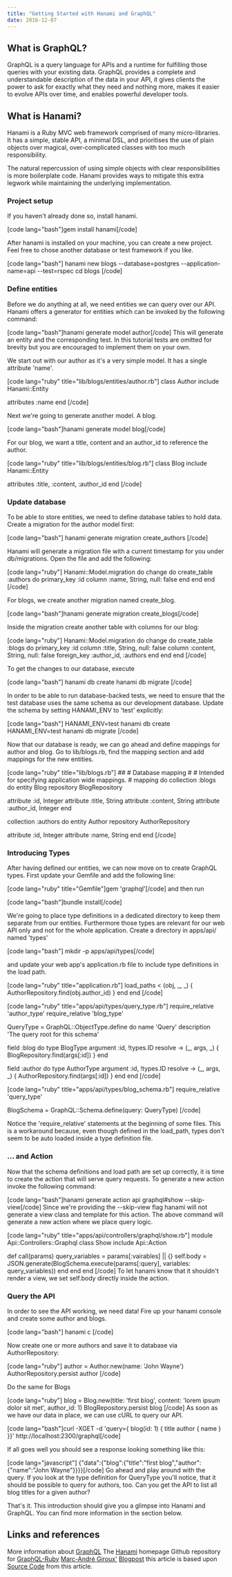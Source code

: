 ```yaml
---
title: "Getting Started with Hanami and GraphQL"
date: 2016-12-07
---
```


## What is GraphQL?

GraphQL is a query language for APIs and a runtime for fulfilling those queries with your existing data. GraphQL provides a complete and understandable description of the data in your API, it gives clients the power to ask for exactly what they need and nothing more, makes it easier to evolve APIs over time, and enables powerful developer tools.

## What is Hanami?

Hanami is a Ruby MVC web framework comprised of many micro-libraries. It has a simple, stable API, a minimal DSL, and prioritises the use of plain objects over magical, over-complicated classes with too much responsibility.

The natural repercussion of using simple objects with clear responsibilities is more boilerplate code. Hanami provides ways to mitigate this extra legwork while maintaining the underlying implementation.

### Project setup

If you haven't already done so, install hanami.

\[code lang="bash"\]gem install hanami\[/code\]

After hanami is installed on your machine, you can create a new project. Feel free to chose another database or test framework if you like.

\[code lang="bash"\] hanami new blogs --database=postgres --application-name=api --test=rspec cd blogs \[/code\]

### Define entities

Before we do anything at all, we need entities we can query over our API. Hanami offers a generator for entities which can be invoked by the following command:

\[code lang="bash"\]hanami generate model author\[/code\] This will generate an entity and the corresponding test. In this tutorial tests are omitted for brevity but you are encouraged to implement them on your own.

We start out with our author as it's a very simple model. It has a single attribute 'name'.

\[code lang="ruby" title="lib/blogs/entities/author.rb"\] class Author include Hanami::Entity

attributes :name end \[/code\]

Next we're going to generate another model. A blog.

\[code lang="bash"\]hanami generate model blog\[/code\]

For our blog, we want a title, content and an author\_id to reference the author.

\[code lang="ruby" title="lib/blogs/entities/blog.rb"\] class Blog include Hanami::Entity

attributes :title, :content, :author\_id end \[/code\]

### Update database

To be able to store entities, we need to define database tables to hold data. Create a migration for the author model first:

\[code lang="bash"\] hanami generate migration create\_authors \[/code\]

Hanami will generate a migration file with a current timestamp for you under db/migrations. Open the file and add the following:

\[code lang="ruby"\] Hanami::Model.migration do change do create\_table :authors do primary\_key :id column :name, String, null: false end end end \[/code\]

For blogs, we create another migration named create\_blog.

\[code lang="bash"\]hanami generate migration create\_blogs\[/code\]

Inside the migration create another table with columns for our blog:

\[code lang="ruby"\] Hanami::Model.migration do change do create\_table :blogs do primary\_key :id column :title, String, null: false column :content, String, null: false foreign\_key :author\_id, :authors end end end \[/code\]

To get the changes to our database, execute

\[code lang="bash"\] hanami db create hanami db migrate \[/code\]

In order to be able to run database-backed tests, we need to ensure that the test database uses the same schema as our development database. Update the schema by setting HANAMI\_ENV to 'test' explicitly:

\[code lang="bash"\] HANAMI\_ENV=test hanami db create HANAMI\_ENV=test hanami db migrate \[/code\]

Now that our database is ready, we can go ahead and define mappings for author and blog. Go to lib/blogs.rb, find the mapping section and add mappings for the new entities.

\[code lang="ruby" title="lib/blogs.rb"\] ## # Database mapping # # Intended for specifying application wide mappings. # mapping do collection :blogs do entity Blog repository BlogRepository

attribute :id, Integer attribute :title, String attribute :content, String attribute :author\_id, Integer end

collection :authors do entity Author repository AuthorRepository

attribute :id, Integer attribute :name, String end end \[/code\]

### Introducing Types

After having defined our entities, we can now move on to create GraphQL types. First update your Gemfile and add the following line:

\[code lang="ruby" title="Gemfile"\]gem 'graphql'\[/code\] and then run

\[code lang="bash"\]bundle install\[/code\]

We're going to place type definitions in a dedicated directory to keep them separate from our entities. Furthermore those types are relevant for our web API only and not for the whole application. Create a directory in apps/api/ named 'types'

\[code lang="bash"\] mkdir -p apps/api/types\[/code\]

and update your web app's application.rb file to include type definitions in the load path.

\[code lang="ruby" title="application.rb"\] load\_paths < (obj, \_, \_) { AuthorRepository.find(obj.author\_id) } end end \[/code\]

\[code lang="ruby" title="apps/api/types/query\_type.rb"\] require\_relative 'author\_type' require\_relative 'blog\_type'

QueryType = GraphQL::ObjectType.define do name 'Query' description 'The query root for this schema'

field :blog do type BlogType argument :id, !types.ID resolve -> (\_, args, \_) { BlogRepository.find(args\[:id\]) } end

field :author do type AuthorType argument :id, !types.ID resolve -> (\_, args, \_) { AuthorRepository.find(args\[:id\]) } end end \[/code\]

\[code lang="ruby" title="apps/api/types/blog\_schema.rb"\] require\_relative 'query\_type'

BlogSchema = GraphQL::Schema.define(query: QueryType) \[/code\]

Notice the 'require\_relative' statements at the beginning of some files. This is a workaround because, even though defined in the load\_path, types don't seem to be auto loaded inside a type definition file.

### ... and Action

Now that the schema definitions and load path are set up correctly, it is time to create the action that will serve query requests. To generate a new action invoke the following command:

\[code lang="bash"\]hanami generate action api graphql#show --skip-view\[/code\] Since we're providing the --skip-view flag hanami will not generate a view class and template for this action. The above command will generate a new action where we place query logic.

\[code lang="ruby" title="apps/api/controllers/graphql/show.rb"\] module Api::Controllers::Graphql class Show include Api::Action

def call(params) query\_variables = params\[:vairables\] || {} self.body = JSON.generate(BlogSchema.execute(params\[:query\], variables: query\_variables)) end end end \[/code\] To let hanami know that it shouldn't render a view, we set self.body directly inside the action.

### Query the API

In order to see the API working, we need data! Fire up your hanami console and create some author and blogs.

\[code lang="bash"\] hanami c \[/code\]

Now create one or more authors and save it to database via AuthorRepository:

\[code lang="ruby"\] author = Author.new(name: 'John Wayne') AuthorRepository.persist author \[/code\]

Do the same for Blogs

\[code lang="ruby"\] blog = Blog.new(title: 'first blog', content: 'lorem ipsum dolor sit met', author\_id: 1) BlogRepository.persist blog \[/code\] As soon as we have our data in place, we can use cURL to query our API.

\[code lang="bash"\]curl -XGET -d 'query={ blog(id: 1) { title author { name } }}' http://localhost:2300/graphql\[/code\]

If all goes well you should see a response looking something like this:

\[code lang="javascript"\] {"data":{"blog":{"title":"first blog","author":{"name":"John Wayne"}}}}\[/code\] Go ahead and play around with the query. If you look at the type definition for QueryType you'll notice, that it should be possible to query for authors, too. Can you get the API to list all blog titles for a given author?

That's it. This introduction should give you a glimpse into Hanami and GraphQL. You can find more information in the section below.

## Links and references

More information about [GraphQL](http://graphql.org) The [Hanami](http://hanamirb.org) homepage Github repository for [GraphQL-Ruby](https://github.com/rmosolgo/graphql-ruby) [Marc-André Giroux'](https://plus.google.com/103412889445491341044?rel=author) [Blogpost](http://mgiroux.me/2015/getting-started-with-rails-graphql-relay/) this article is based upon [Source Code](https://github.com/cedricwider/graphql-hanami-poc) from this article.
